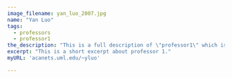 ```yaml
---
image_filename: yan_luo_2007.jpg
name: "Yan Luo"
tags:
  - professors
  - professor1
the_description: "This is a full description of \"professor1\" which is set to Professor Yan Luo. Here we can put more information about the person."
excerpt: "This is a short excerpt about professor 1."
myURL: 'acanets.uml.edu/~yluo'

---
```

